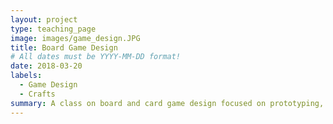 ```yaml
---
layout: project
type: teaching_page
image: images/game_design.JPG
title: Board Game Design
# All dates must be YYYY-MM-DD format!
date: 2018-03-20
labels:
  - Game Design
  - Crafts
summary: A class on board and card game design focused on prototyping, playtesting, discussion, and iteration.  For kids ages 7-14 at the Parts and Crafts Center for Semi-Conducted Learning.
---
```

